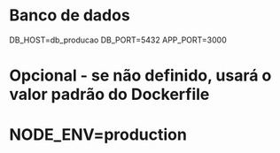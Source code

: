 # Banco de dados
DB_HOST=db_producao
DB_PORT=5432
APP_PORT=3000

# Opcional - se não definido, usará o valor padrão do Dockerfile
# NODE_ENV=production